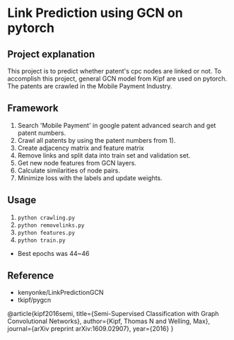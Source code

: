 # Link Prediction using GCN on pytorch

## Project explanation
This project is to predict whether patent's cpc nodes are linked or not. To accomplish this project, general GCN model from Kipf are used on pytorch. The patents are crawled in the Mobile Payment Industry.

## Framework
1) Search 'Mobile Payment' in google patent advanced search and get patent numbers.
2) Crawl all patents by using the patent numbers from 1).
3) Create adjacency matrix and feature matrix
4) Remove links and split data into train set and validation set.
5) Get new node features from GCN layers.
6) Calculate similarities of node pairs.
7) Minimize loss with the labels and update weights.

## Usage
1) ```python crawling.py```
2) ```python removelinks.py```
3) ```python features.py```
4) ```python train.py```
* Best epochs was 44~46

## Reference
- kenyonke/LinkPredictionGCN
- tkipf/pygcn

@article{kipf2016semi,
  title={Semi-Supervised Classification with Graph Convolutional Networks},
  author={Kipf, Thomas N and Welling, Max},
  journal={arXiv preprint arXiv:1609.02907},
  year={2016}
}

